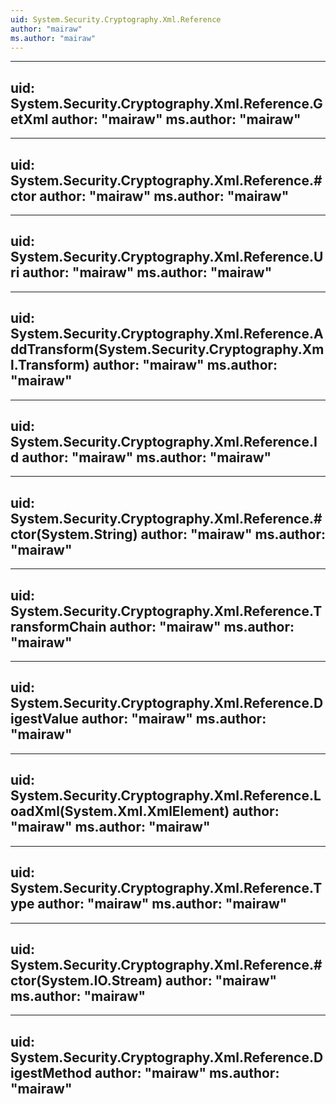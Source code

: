 ```yaml
---
uid: System.Security.Cryptography.Xml.Reference
author: "mairaw"
ms.author: "mairaw"
---
```


---
uid: System.Security.Cryptography.Xml.Reference.GetXml
author: "mairaw"
ms.author: "mairaw"
---

---
uid: System.Security.Cryptography.Xml.Reference.#ctor
author: "mairaw"
ms.author: "mairaw"
---

---
uid: System.Security.Cryptography.Xml.Reference.Uri
author: "mairaw"
ms.author: "mairaw"
---

---
uid: System.Security.Cryptography.Xml.Reference.AddTransform(System.Security.Cryptography.Xml.Transform)
author: "mairaw"
ms.author: "mairaw"
---

---
uid: System.Security.Cryptography.Xml.Reference.Id
author: "mairaw"
ms.author: "mairaw"
---

---
uid: System.Security.Cryptography.Xml.Reference.#ctor(System.String)
author: "mairaw"
ms.author: "mairaw"
---

---
uid: System.Security.Cryptography.Xml.Reference.TransformChain
author: "mairaw"
ms.author: "mairaw"
---

---
uid: System.Security.Cryptography.Xml.Reference.DigestValue
author: "mairaw"
ms.author: "mairaw"
---

---
uid: System.Security.Cryptography.Xml.Reference.LoadXml(System.Xml.XmlElement)
author: "mairaw"
ms.author: "mairaw"
---

---
uid: System.Security.Cryptography.Xml.Reference.Type
author: "mairaw"
ms.author: "mairaw"
---

---
uid: System.Security.Cryptography.Xml.Reference.#ctor(System.IO.Stream)
author: "mairaw"
ms.author: "mairaw"
---

---
uid: System.Security.Cryptography.Xml.Reference.DigestMethod
author: "mairaw"
ms.author: "mairaw"
---

